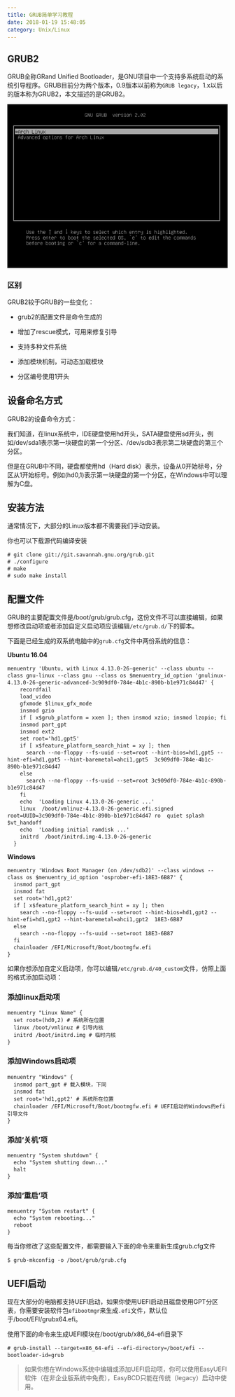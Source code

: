 ```yaml
---
title: GRUB简单学习教程
date: 2018-01-19 15:48:05
category: Unix/Linux
---
```


## GRUB2

GRUB全称GRand Unified Bootloader，是GNU项目中一个支持多系统启动的系统引导程序。GRUB目前分为两个版本，0.9版本以前称为`GRUB legacy`，1.x以后的版本称为GRUB2，本文描述的是GRUB2。

![](/pics/2018/01/1901.png)

### 区别

GRUB2较于GRUB的一些变化：

- grub2的配置文件是命令生成的

- 增加了rescue模式，可用来修复引导

- 支持多种文件系统

- 添加模块机制，可动态加载模块

- 分区编号使用1开头

<!-- more -->

## 设备命名方式

GRUB2的设备命令方式：

我们知道，在linux系统中，IDE硬盘使用hd开头，SATA硬盘使用sd开头，例如/dev/sda1表示第一块硬盘的第一个分区、/dev/sdb3表示第二块硬盘的第三个分区。

但是在GRUB中不同，硬盘都使用hd（Hard disk）表示，设备从0开始标号，分区从1开始标号。例如(hd0,1)表示第一块硬盘的第一个分区，在Windows中可以理解为C盘。

## 安装方法

通常情况下，大部分的Linux版本都不需要我们手动安装。

你也可以下载源代码编译安装

```
# git clone git://git.savannah.gnu.org/grub.git
# ./configure
# make
# sudo make install
```

## 配置文件

GRUB的主要配置文件是/boot/grub/grub.cfg，这份文件不可以直接编辑，如果想修改启动项或者添加自定义启动项应该编辑`/etc/grub.d/`下的脚本。

下面是已经生成的双系统电脑中的`grub.cfg`文件中两份系统的信息：

**Ubuntu 16.04**

```
menuentry 'Ubuntu, with Linux 4.13.0-26-generic' --class ubuntu --class gnu-linux --class gnu --class os $menuentry_id_option 'gnulinux-4.13.0-26-generic-advanced-3c909df0-784e-4b1c-890b-b1e971c84d47' {
    recordfail
    load_video
    gfxmode $linux_gfx_mode
    insmod gzio
    if [ x$grub_platform = xxen ]; then insmod xzio; insmod lzopio; fi
    insmod part_gpt
    insmod ext2
    set root='hd1,gpt5'
    if [ x$feature_platform_search_hint = xy ]; then
      search --no-floppy --fs-uuid --set=root --hint-bios=hd1,gpt5 --hint-efi=hd1,gpt5 --hint-baremetal=ahci1,gpt5  3c909df0-784e-4b1c-890b-b1e971c84d47
    else
      search --no-floppy --fs-uuid --set=root 3c909df0-784e-4b1c-890b-b1e971c84d47
    fi
    echo  'Loading Linux 4.13.0-26-generic ...'
    linux  /boot/vmlinuz-4.13.0-26-generic.efi.signed root=UUID=3c909df0-784e-4b1c-890b-b1e971c84d47 ro  quiet splash $vt_handoff
    echo  'Loading initial ramdisk ...'
    initrd  /boot/initrd.img-4.13.0-26-generic
  }
```

**Windows**

```
menuentry 'Windows Boot Manager (on /dev/sdb2)' --class windows --class os $menuentry_id_option 'osprober-efi-18E3-6B87' {
  insmod part_gpt
  insmod fat
  set root='hd1,gpt2'
  if [ x$feature_platform_search_hint = xy ]; then
    search --no-floppy --fs-uuid --set=root --hint-bios=hd1,gpt2 --hint-efi=hd1,gpt2 --hint-baremetal=ahci1,gpt2  18E3-6B87
  else
    search --no-floppy --fs-uuid --set=root 18E3-6B87
  fi
  chainloader /EFI/Microsoft/Boot/bootmgfw.efi
}
```

如果你想添加自定义启动项，你可以编辑`/etc/grub.d/40_custom`文件，仿照上面的格式添加启动项：

### 添加linux启动项

```
menuentry "Linux Name" {
  set root=(hd0,2) # 系统所在位置
  linux /boot/vmlinuz # 引导内核
  initrd /boot/initrd.img # 临时内核
}
```

### 添加Windows启动项

```
menuentry "Windows" {
  insmod part_gpt # 载入模块，下同
  insmod fat
  set root='hd1,gpt2' # 系统所在位置
  chainloader /EFI/Microsoft/Boot/bootmgfw.efi # UEFI启动的Windows的efi引导文件
}
```

### 添加‘关机’项

```
menuentry "System shutdown" {
  echo "System shutting down..."
  halt
}
```

### 添加‘重启’项

```
menuentry "System restart" {
  echo "System rebooting..."
  reboot
}
```


每当你修改了这些配置文件，都需要输入下面的命令来重新生成grub.cfg文件

```
$ grub-mkconfig -o /boot/grub/grub.cfg
```

## UEFI启动

现在大部分的电脑都支持UEFI启动，如果你使用UEFI启动且磁盘使用GPT分区表，你需要安装软件包`efibootmgr`来生成`.efi`文件，默认位于/boot/EFI/grubx64.efi。

使用下面的命令来生成UEFI模块在/boot/grub/x86_64-efi目录下

```
# grub-install --target=x86_64-efi --efi-directory=/boot/efi --bootloader-id=grub
```

> 如果你想在Windows系统中编辑或添加UEFI启动项，你可以使用EasyUEFI软件（在非企业版系统中免费），EasyBCD只能在传统（legacy）启动中使用。


















